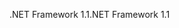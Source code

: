 <span data-ttu-id="a035c-101">.NET Framework 1.1</span><span class="sxs-lookup"><span data-stu-id="a035c-101">.NET Framework 1.1</span></span>